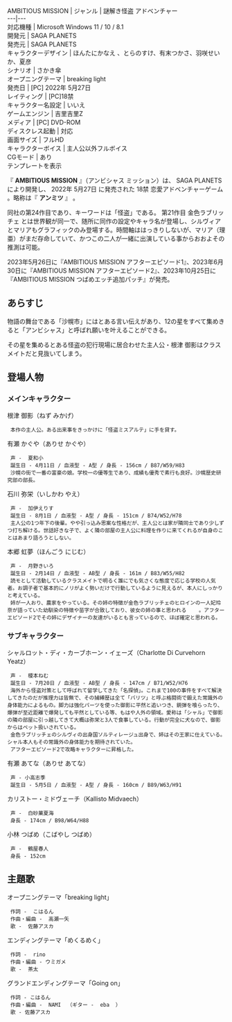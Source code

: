 AMBITIOUS MISSION  |  ジャンル  |  謎解き怪盗  アドベンチャー   
---|---  
対応機種  |  Microsoft Windows  11  /  10  /  8.1   
開発元  |  SAGA PLANETS   
発売元  |  SAGA PLANETS   
キャラクターデザイン  |  ほんたにかなえ  、とらのすけ、有末つかさ、羽咲せいか、夏彦   
シナリオ  |  さかき傘   
オープニングテーマ  |  breaking light   
発売日  |  [PC]  2022年  5月27日   
レイティング  |  [PC]18禁   
キャラクター名設定  |  いいえ   
ゲームエンジン  |  吉里吉里Z   
メディア  |  [PC]  DVD-ROM   
ディスクレス起動  |  対応   
画面サイズ  |  フルHD   
キャラクターボイス  |  主人公以外フルボイス   
CGモード  |  あり   
テンプレートを表示  
  
『 **AMBITIOUS MISSION** 』（アンビシャス ミッション）は、  SAGA PLANETS  により開発し、  2022年  5月27日
に発売された  18禁  恋愛アドベンチャーゲーム  。略称は『 **アンミツ** 』    。

同社の第24作目であり、キーワードは「怪盗」である。 第21作目  金色ラブリッチェ
とは世界観が同一で、随所に同作の設定やキャラ名が登場し、シルヴィアとマリアもグラフィックのみ登場する。時間軸ははっきりしないが、マリア（理亜）がまだ存命していて、かつこの二人が一緒に出演している事からおおよその推測は可能。

2023年5月26日に『AMBITIOUS MISSION アフターエピソード1』、2023年6月30日に『AMBITIOUS MISSION
アフターエピソード2』、2023年10月25日に『AMBITIOUS MISSION つばめエッチ追加パッチ』が発売。

##  あらすじ  

物語の舞台である「沙幌市」にはとある言い伝えがあり、12の星をすべて集めきると「アンビシャス」と呼ばれ願いを叶えることができる。

その星を集めるとある怪盗の犯行現場に居合わせた主人公・根津 御影はクラスメイトだと見抜いてしまう。

##  登場人物  

###  メインキャラクター  

根津 御影（ねず みかげ）

     本作の主人公。ある出来事をきっかけに「怪盗ミスアルテ」に手を貸す。 
有瀬 かぐや（ありせ かぐや）

     声 -  夏和小 
     誕生日 - 4月11日 / 血液型 - A型 / 身長 - 156cm / B87/W59/H83 
     沙幌の街で一番の富豪の娘。学校一の優等生であり、成績も優秀で素行も良好。沙幌歴史研究部の部長。 
石川 弥栄（いしかわ やえ）

     声 -  加伊えりす 
     誕生日 - 8月1日 / 血液型 - A型 / 身長 - 151cm / B74/W52/H78 
     主人公の1つ年下の後輩。やや引っ込み思案な性格だが、主人公とは家が隣同士であり少しずつ打ち解ける。世話好きな子で、よく隣の部屋の主人公に料理を作りに来てくれるが自身のことはあまり語ろうとしない。 
本郷 虹夢（ほんごう にじむ）

     声 -  月野きいろ 
     誕生日 - 2月14日 / 血液型 - AB型 / 身長 - 161m / B83/W55/H82 
     読モとして活動しているクラスメイトで明るく誰にでも気さくな態度で応じる学校の人気者。お調子者で基本的にノリがよく勢いだけで行動しているように見えるが、本人にしっかりと考えている。 
     姉が一人おり、農家をやっている。その姉の特徴が金色ラブリッチェのヒロインの一人妃玲奈が語っていた幼馴染の特徴や苗字が合致しており、彼女の姉の事と思われる    。アフターエピソード2でその姉にデザイナーの友達がいるとも言っているので、ほぼ確定と思われる。 

###  サブキャラクター  

シャルロット・ディ・カーブホーン・イェーズ（Charlotte Di Curvehorn Yeatz）

     声 -  榎本ねむ 
     誕生日 - 7月20日 / 血液型 - AB型 / 身長 - 147cm / B71/W52/H76 
     海外から怪盗対策として呼ばれて留学してきた「名探偵」。これまで100の事件をすべて解決してきたのだが推理力は皆無で、その捕縛歴は全て「バリツ」と呼ぶ格闘術で鍛えた常識外の身体能力によるもの。脚力は強化パーツを使った御影に平然と追いつき、銃弾を喰らったり、爆弾が至近距離で爆発しても平然としている等、もはや人外の領域。愛称は「シャル」で御影の隣の部屋に引っ越してきて大概は弥栄と3人で食事している。行動が完全に犬なので、御影からはペット扱いされている。 
     金色ラブリッチェのシルヴィの出身国ソルティレージュ出身で、姉はその王家に仕えている。シャル本人もその常識外の身体能力を期待されていた。 
     アフターエピソード2で攻略キャラクターに昇格した。 
有瀬 あてな（ありせ あてな）

     声 - 小高志季 
     誕生日 - 5月5日 / 血液型 - A型 / 身長 - 160cm / B89/W63/H91 
カリストー・ミドヴェーチ（Kallisto Midvaech）

     声 -  白砂菓夏海 
     身長 - 174cm / B98/W64/H88 
小林 つばめ（こばやし つばめ）

     声 -  鶴屋春人 
     身長 - 152cm 

##  主題歌  

オープニングテーマ「breaking light」

     作詞 -  こはるん 
     作曲・編曲 -  高瀬一矢 
     歌 -  佐藤アスカ 
エンディングテーマ「めくるめく」

     作詞 -  rino 
     作曲・編曲 - ウミガメ 
     歌 -  茶太 
グランドエンディングテーマ「Going on」

     作詞 - こはるん 
     作曲・編曲 -  NAMI  （ギター -  eba  ） 
     歌 - 佐藤アスカ 

